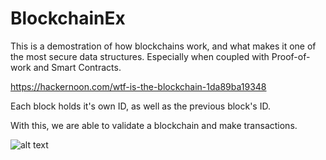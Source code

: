 # BlockchainEx

This is a demostration of how blockchains work, and what makes it one of the most secure data structures. Especially when coupled with Proof-of-work and Smart Contracts.

https://hackernoon.com/wtf-is-the-blockchain-1da89ba19348

Each block holds it's own ID, as well as the previous block's ID. 

With this, we are able to validate a blockchain and make transactions.

![alt text](https://docs.google.com/drawings/d/e/2PACX-1vRM6gEWQ493cb6gMPxmR-PtqIINYGRWZ56-Bro39McWKkl9R3v1PuPReLELBxA_dpaLC9Xvtd85bUgk/pub?w=960&h=720)


